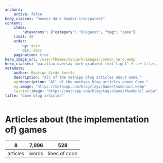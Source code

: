 ```yaml
---
anchors:
    active: false
body_classes: "header-dark header-transparent"
content:
    items:
        "@taxonomy": {"category": "blogpost", "tag": "game"}
    limit: 20
    order:
        by: date
        dir: desc
    pagination: true
hero_image_url: /user/themes/myquark/images/common_hero.webp
hero_classes: "parallax overlay-dark-gradient text-light" # see https://demo.getgrav.org/blog-skeleton/blog/hero-classes
metadata:
    author: Rodrigo Girão Serrão
    description: "All of the mathspp blog articles about Game."
    og:description: "All of the mathspp blog articles about Game."
    og:image: "https://mathspp.com/blog/tags/Game/thumbnail.webp"
    twitter:image: "https://mathspp.com/blog/tags/Game/thumbnail.webp"
title: "Game blog articles"
---
```



# Articles about (the implementation of) games


<table class="stats-table">
    <thead>
        <tr>
            <th style="text-align: center;">8</th>
            <th style="text-align: center;">7,996</th>
            <th style="text-align: center;">528</th>
        </tr>
    </thead>
    <tbody>
        <tr>
            <td style="text-align: center;">articles</td>
            <td style="text-align: center;">words</td>
            <td style="text-align: center;">lines of code</td>
        </tr>
    </tbody>
</table>